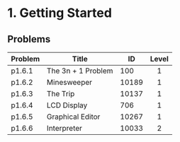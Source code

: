 # 1. Getting Started

## Problems
| Problem | Title | ID | Level |
| ------- | ---- | --- | :---: |
| p1.6.1 | The 3n + 1 Problem | 100 | 1 |
| p1.6.2 | Minesweeper | 10189 | 1 |
| p1.6.3 | The Trip | 10137 | 1 |
| p1.6.4 | LCD Display | 706 | 1 |
| p1.6.5 | Graphical Editor | 10267 | 1 |
| p1.6.6 | Interpreter | 10033 | 2 |


